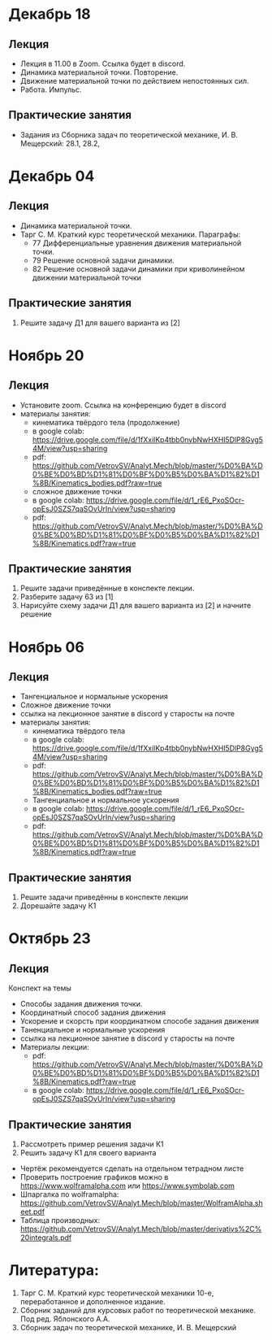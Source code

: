 # Декабрь 18
## Лекция 
- Лекция в 11.00 в Zoom. Ссылка будет в discord.
- Динамика материальной точки. Повторение.
- Движение материальной точки по действием непостоянных сил.
- Работа. Импульс.


## Практические занятия
- Задания из Сборника задач по теоретической механике, И. В. Мещерский: 28.1, 28.2, 




# Декабрь 04
## Лекция 
- Динамика материальной точки.
- Тарг С. М. Краткий курс теоретической механики. Параграфы: 
  - 77 Дифференциальные уравнения движения материальной точки. 
  - 79 Решение основной задачи динамики.
  - 82 Решение основной задачи динамики при криволинейном движении материальной точки



## Практические занятия
1. Решите задачу Д1 для вашего варианта из [2]



# Ноябрь 20
## Лекция 
- Установите zoom. Ссылка на конференцию будет в discord
- материалы занятия: 
  - кинематика твёрдого тела (продолжение)
  - в google colab: https://drive.google.com/file/d/1fXxilKp4tbb0nybNwHXHl5DlP8Gyg54M/view?usp=sharing
  - pdf: https://github.com/VetrovSV/Analyt.Mech/blob/master/%D0%BA%D0%BE%D0%BD%D1%81%D0%BF%D0%B5%D0%BA%D1%82%D1%8B/Kinematics_bodies.pdf?raw=true
  - сложное движение точки
  - в google colab: https://drive.google.com/file/d/1_rE6_PxoSOcr-opEsJ0SZS7qaSOvUrIn/view?usp=sharing
  - pdf: https://github.com/VetrovSV/Analyt.Mech/blob/master/%D0%BA%D0%BE%D0%BD%D1%81%D0%BF%D0%B5%D0%BA%D1%82%D1%8B/Kinematics.pdf?raw=true


## Практические занятия
1. Решите задачи приведённые в конспекте лекции.
2. Разберите задачу 63 из [1]
3. Нарисуйте схему задачи Д1 для вашего варианта из [2] и начните решение






# Ноябрь 06
## Лекция 
- Тангенциальное и нормальные ускорения
- Сложное движение точки
- ссылка на лекционное занятие в discord у старосты на почте
- материалы занятия: 
  - кинематика твёрдого тела
  - в google colab: https://drive.google.com/file/d/1fXxilKp4tbb0nybNwHXHl5DlP8Gyg54M/view?usp=sharing
  - pdf: https://github.com/VetrovSV/Analyt.Mech/blob/master/%D0%BA%D0%BE%D0%BD%D1%81%D0%BF%D0%B5%D0%BA%D1%82%D1%8B/Kinematics_bodies.pdf?raw=true
  - Тангенциальное и нормальное ускорения
  - в google colab: https://drive.google.com/file/d/1_rE6_PxoSOcr-opEsJ0SZS7qaSOvUrIn/view?usp=sharing
  - pdf: https://github.com/VetrovSV/Analyt.Mech/blob/master/%D0%BA%D0%BE%D0%BD%D1%81%D0%BF%D0%B5%D0%BA%D1%82%D1%8B/Kinematics.pdf?raw=true


## Практические занятия
1. Решите задачи приведённы в конспекте лекции
2. Дорешайте задачу К1




# Октябрь 23
## Лекция 
Конспект на темы
- Способы задания движения точки.
- Координатный способ задания движения
- Ускорение и скорсть при координатном способе задания движения
- Таненциальное и нормальные ускорения
- ссылка на лекционное занятие в discord у старосты на почте
- Материалы лекции: 
  - pdf: https://github.com/VetrovSV/Analyt.Mech/blob/master/%D0%BA%D0%BE%D0%BD%D1%81%D0%BF%D0%B5%D0%BA%D1%82%D1%8B/Kinematics.pdf?raw=true
  - в google colab: https://drive.google.com/file/d/1_rE6_PxoSOcr-opEsJ0SZS7qaSOvUrIn/view?usp=sharing


## Практические занятия
1. Рассмотреть пример решения задачи К1
1. Решить задачу К1 для своего варианта
- Чертёж рекомендуется сделать на отдельном тетрадном листе
- Проверить построение графиков можно в https://www.wolframalpha.com или https://www.symbolab.com
- Шпаргалка по wolframalpha: https://github.com/VetrovSV/Analyt.Mech/blob/master/WolframAlpha.sheet.pdf
- Таблица производных: https://github.com/VetrovSV/Analyt.Mech/blob/master/derivativs%2C%20integrals.pdf





# Литература:
1. Тарг С. М. Краткий курс теоретической механики 10-е, переработанное и дополненное издание.
1. Сборник заданий для курсовых работ по теоретической механике. Под ред. Яблонского А.А.
1. Сборник задач по теоретической механике, И. В. Мещерский
